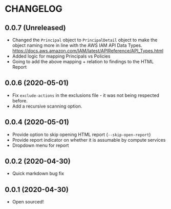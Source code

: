 # CHANGELOG

## 0.0.7 (Unreleased)
* Changed the `Principal` object to `PrincipalDetail` object to make the object naming more in line with the AWS IAM API Data Types. https://docs.aws.amazon.com/IAM/latest/APIReference/API_Types.html
* Added logic for mapping Principals vs Policies
* Going to add the above mapping + relation to findings to the HTML Report

## 0.0.6 (2020-05-01)
* Fix `exclude-actions` in the exclusions file - it was not being respected before.
* Add a recursive scanning option.

## 0.0.4 (2020-05-01)
* Provide option to skip opening HTML report (`--skip-open-report`)
* Provide report indicator on whether it is assumable by compute services
* Dropdown menu for report

## 0.0.2 (2020-04-30)
* Quick markdown bug fix

## 0.0.1 (2020-04-30)
* Open sourced!
